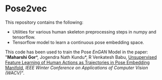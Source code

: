 # Pose2vec
This repository contains the following:
  - Utilities for various human skeleton preprocessing steps in numpy and tensorflow.
  - Tensorflow model to learn a continuous pose embedding space.

This code has been used to train the Pose _EnGAN_ Model in the paper: "**Maharshi Gor***, Jogendra Nath Kundu*, R Venkatesh Babu, [Unsupervised Feature Learning of Human Actions as Trajectories in Pose Embedding Manifold](https://arxiv.org/abs/1812.02592), _IEEE Winter Conference on Applications of Computer Vision (WACV)_".
